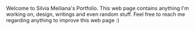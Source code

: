 Welcome to Silvia Meiliana's Portfolio. This web page contains anything I'm working on, design, writings and even random stuff. Feel free to reach me regarding anything to improve this web page :)
